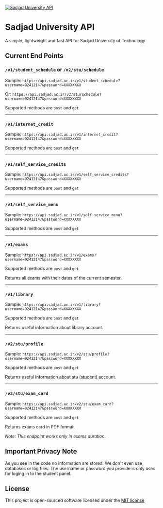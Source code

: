 [![Sadjad University API](http://3.1m.yt/_jkjLdr.png)](https://api.sadjad.ac.ir/)

# Sadjad University API
A simple, lightweight and fast API for Sadjad University of Technology

## Current End Points
### `/v1/student_schedule` or `/v2/stu/schedule`
Sample: `https://api.sadjad.ac.ir/v1/student_schedule?username=92412147&password=XXXXXXXX`

Or: `https://api.sadjad.ac.ir/v2/stu/schedule?username=92412147&password=XXXXXXXX`

Supported methods are `post` and `get`

---
### `/v1/internet_credit`
Sample: `https://api.sadjad.ac.ir/v1/internet_credit?username=92412147&password=XXXXXXXX`

Supported methods are `post` and `get`

---
### `/v1/self_service_credits`
Sample: `https://api.sadjad.ac.ir/v1/self_service_credits?username=92412147&password=XXXXXXXX`

Supported methods are `post` and `get`

---
### `/v1/self_service_menu`
Sample: `https://api.sadjad.ac.ir/v1/self_service_menu?username=92412147&password=XXXXXXXX`

Supported methods are `post` and `get`

---
### `/v1/exams`
Sample: `https://api.sadjad.ac.ir/v1/exams?username=92412147&password=XXXXXXXX`

Supported methods are `post` and `get`

Returns all exams with their dates of the current semester.

---
### `/v1/library`
Sample: `https://api.sadjad.ac.ir/v1/library?username=92412147&password=XXXXXXXX`

Supported methods are `post` and `get`

Returns useful information about library account.

---
### `/v2/stu/profile`
Sample: `https://api.sadjad.ac.ir/v2/stu/profile?username=92412147&password=XXXXXXXX`

Supported methods are `post` and `get`

Returns useful information about stu (student) account.

---
### `/v2/stu/exam_card`
Sample: `https://api.sadjad.ac.ir/v2/stu/exam_card?username=92412147&password=XXXXXXXX`

Supported methods are `post` and `get`

Returns exams card in PDF format.

_Note: This endpoint works only in exams duration._

## Important Privacy Note
As you see in the code no information are stored. We don't even use databases or log files. The username or password you provide is only used for loging in to the student panel.


## License
This project is open-sourced software licensed under the [MIT license](http://opensource.org/licenses/MIT)

